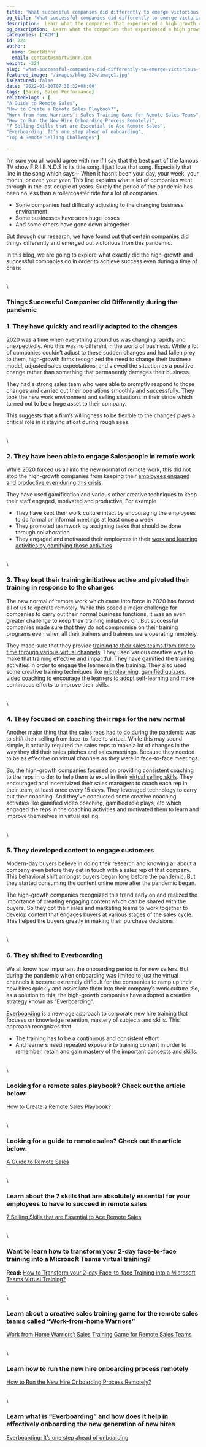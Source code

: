 ```yaml
---
title: 'What successful companies did differently to emerge victorious from the pandemic crisis?'
og_title: 'What successful companies did differently to emerge victorious from the pandemic crisis?'
description:  Learn what the companies that experienced a high growth even during the peak of the pandemic did differently in order to ensure the success of their business
og_description:  Learn what the companies that experienced a high growth even during the peak of the pandemic did differently in order to ensure the success of their business
categories: ["ACM"]
id: 224
author:
  name: SmartWinnr
  email: contact@smartwinnr.com
weight: -224
slug: "what-successful-companies-did-differently-to-emerge-victorious-from-the-pandemic-crisis"
featured_image: "/images/blog-224/image1.jpg"
isFeatured: false
date: '2022-01-10T07:30:32+08:00'
tags: [Sales, Sales Performance]
relatedBlogs : [
"A Guide to Remote Sales",
"How to Create a Remote Sales Playbook?",
"Work from Home Warriors’: Sales Training Game for Remote Sales Teams",
"How to Run the New Hire Onboarding Process Remotely?",
"7 Selling Skills that are Essential to Ace Remote Sales",
"Everboarding: It’s one step ahead of onboarding",
"Top 4 Remote Selling Challenges"]

---
```


I’m sure you all would agree with me if I say that the best part of the famous TV show F.R.I.E.N.D.S is its title song. I just love that song. Especially that line in the song which says-- When it hasn’t been your day, your week, your month, or even your year. This line explains what a lot of companies went through in the last couple of years. Surely the period of the pandemic has been no less than a rollercoaster ride for a lot of companies. 

* Some companies had difficulty adjusting to the changing business environment
* Some businesses have seen huge losses
* And some others have gone down altogether

But through our research, we have found out that certain companies did things differently and emerged out victorious from this pandemic.

In this blog, we are going to explore what exactly did the high-growth and successful companies do in order to achieve success even during a time of crisis:

\
\

### **Things Successful Companies did Differently during the pandemic**

### **1. They have quickly and readily adapted to the changes**

2020 was a time when everything around us was changing rapidly and unexpectedly. And this was no different in the world of business. While a lot of companies couldn’t adjust to these sudden changes and had fallen prey to them, high-growth firms recognized the need to change their business model, adjusted sales expectations, and viewed the situation as a positive change rather than something that permanently damages their business.

They had a strong sales team who were able to promptly respond to those changes and carried out their operations smoothly and successfully. They took the new work environment and selling situations in their stride which turned out to be a huge asset to their company.

This suggests that a firm’s willingness to be flexible to the changes plays a critical role in it staying afloat during rough seas.

\
\

### **2. They have been able to engage Salespeople in remote work**

While 2020 forced us all into the new normal of remote work, this did not stop the high-growth companies from keeping their [employees engaged and productive even during this crisis](https://www.smartwinnr.com/post/improve-employee-engagement-of-your-remote-teams-with-gamification/).

They have used gamification and various other creative techniques to keep their staff engaged, motivated and productive. For example

* They have kept their work culture intact by encouraging the employees to do formal or informal meetings at least once a week
* They promoted teamwork by assigning tasks that should be done through collaboration
* They engaged and motivated their employees in their [work and learning activities by gamifying those activities](https://www.smartwinnr.com/post/work-from-home-warriors-sales-training-game-for-remote-sales-teams/)

\
\

### **3. They kept their training initiatives active and pivoted their training in response to the changes**

The new normal of remote work which came into force in 2020 has forced all of us to operate remotely. While this posed a major challenge for companies to carry out their normal business functions, it was an even greater challenge to keep their training initiatives on. But successful companies made sure that they do not compromise on their training programs even when all their trainers and trainees were operating remotely. 

They made sure that they provide [training to their sales teams from time to time through various virtual channels](https://www.smartwinnr.com/post/how-to-deliver-training-to-your-remote-sales-staff/). They used various creative ways to make that training effective and impactful. They have gamified the training activities in order to engage the learners in the training. They also used some creative training techniques like [microlearning](https://www.smartwinnr.com/post/how-to-convert-a-powerpoint-presentation-into-microlearning-content/), [gamified quizzes](https://www.smartwinnr.com/post/gamified-assessments/), [video coaching](https://www.smartwinnr.com/post/best-practices-to-drive-video-coaching/) to encourage the learners to adopt self-learning and make continuous efforts to improve their skills. 

\
\

### **4. They focused on coaching their reps for the new normal** 

Another major thing that the sales reps had to do during the pandemic was to shift their selling from face-to-face to virtual. While this may sound simple, it actually required the sales reps to make a lot of changes in the way they did their sales pitches and sales meetings. Because they needed to be as effective on virtual channels as they were in face-to-face meetings.

So, the high-growth companies focused on providing consistent coaching to the reps in order to help them to excel in their [virtual selling skills](https://www.smartwinnr.com/post/7-selling-skills-that-are-essential-to-ace-remote-sales/). They encouraged and incentivized their sales managers to coach each rep in their team, at least once every 15 days. They leveraged technology to carry out their coaching. And they’ve conducted some creative coaching activities like gamified video coaching, gamified role plays, etc which engaged the reps in the coaching activities and motivated them to learn and improve themselves in virtual selling. 

\
\

### **5. They developed content to engage customers**

Modern-day buyers believe in doing their research and knowing all about a company even before they get in touch with a sales rep of that company. This behavioral shift amongst buyers began long before the pandemic. But they started consuming the content online more after the pandemic began.

The high-growth companies recognized this trend early on and realized the importance of creating engaging content which can be shared with the buyers. So they got their sales and marketing teams to work together to develop content that engages buyers at various stages of the sales cycle. This helped the buyers greatly in making their purchase decisions.

\
\

### **6. They shifted to Everboarding** 

We all know how important the onboarding period is for new sellers. But during the pandemic when onboarding was limited to just the virtual channels it became extremely difficult for the companies to ramp up their new hires quickly and assimilate them into their company’s work culture. So, as a solution to this, the high-growth companies have adopted a creative strategy known as “Everboarding”. 

[Everboarding](https://www.smartwinnr.com/post/everboarding-its-one-step-ahead-of-onboarding/) is a new-age approach to corporate new hire training that focuses on knowledge retention, mastery of subjects and skills. This approach recognizes that

* The training has to be a continuous and consistent effort 
* And learners need repeated exposure to training content in order to remember, retain and gain mastery of the important concepts and skills.

\
\

### **Looking for a remote sales playbook? Check out the article below:**

[How to Create a Remote Sales Playbook?](https://smartwinnr.com/post/how-to-create-a-remote-sales-playbook/)

\
\

### **Looking for a guide to remote sales? Check out the article below:**

[A Guide to Remote Sales](https://smartwinnr.com/post/a-guide-to-remote-sales/)

\
\

### **Learn about the 7 skills that are absolutely essential for your employees to have to succeed in remote sales**

[7 Selling Skills that are Essential to Ace Remote Sales](https://smartwinnr.com/post/7-selling-skills-that-are-essential-to-ace-remote-sales/)

\
\

### **Want to learn how to transform your 2-day face-to-face training into a Microsoft Teams virtual training?**

**Read:** [How to Transform your 2-day Face-to-face Training into a Microsoft Teams Virtual Training?](https://smartwinnr.com/post/transform-your-2-day-face-to-face-training-into-a-microsoft-teams-virtual-training/)

\
\

### **Learn about a creative sales training game for the remote sales teams called “Work-from-home Warriors”**

[Work from Home Warriors’: Sales Training Game for Remote Sales Teams](https://smartwinnr.com/post/work-from-home-warriors-sales-training-game-for-remote-sales-teams/)

\
\

### **Learn how to run the new hire onboarding process remotely**

[How to Run the New Hire Onboarding Process Remotely?](https://smartwinnr.com/post/how-to-run-the-new-hire-onboarding-process-remotely/)

\
\

### **Learn what is “Everboarding” and how does it help in effectively onboarding the new generation of new hires**

[Everboarding: It’s one step ahead of onboarding](https://www.smartwinnr.com/post/everboarding-its-one-step-ahead-of-onboarding/)
